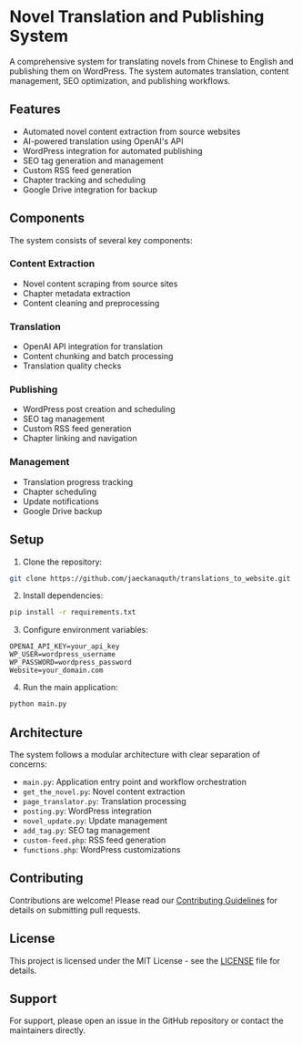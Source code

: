 # Novel Translation and Publishing System

A comprehensive system for translating novels from Chinese to English and publishing them on WordPress. The system automates translation, content management, SEO optimization, and publishing workflows.

## Features

- Automated novel content extraction from source websites
- AI-powered translation using OpenAI's API
- WordPress integration for automated publishing
- SEO tag generation and management
- Custom RSS feed generation
- Chapter tracking and scheduling
- Google Drive integration for backup

## Components

The system consists of several key components:

### Content Extraction
- Novel content scraping from source sites
- Chapter metadata extraction
- Content cleaning and preprocessing

### Translation
- OpenAI API integration for translation
- Content chunking and batch processing
- Translation quality checks

### Publishing
- WordPress post creation and scheduling
- SEO tag management
- Custom RSS feed generation
- Chapter linking and navigation

### Management
- Translation progress tracking
- Chapter scheduling
- Update notifications
- Google Drive backup

## Setup

1. Clone the repository:
```bash
git clone https://github.com/jaeckanaquth/translations_to_website.git
```

2. Install dependencies:
```bash
pip install -r requirements.txt
```

3. Configure environment variables:
```
OPENAI_API_KEY=your_api_key
WP_USER=wordpress_username
WP_PASSWORD=wordpress_password
Website=your_domain.com
```

4. Run the main application:
```bash
python main.py
```

## Architecture

The system follows a modular architecture with clear separation of concerns:

- `main.py`: Application entry point and workflow orchestration
- `get_the_novel.py`: Novel content extraction
- `page_translator.py`: Translation processing
- `posting.py`: WordPress integration
- `novel_update.py`: Update management
- `add_tag.py`: SEO tag management
- `custom-feed.php`: RSS feed generation
- `functions.php`: WordPress customizations

## Contributing

Contributions are welcome! Please read our [Contributing Guidelines](CONTRIBUTING.md) for details on submitting pull requests.

## License

This project is licensed under the MIT License - see the [LICENSE](LICENSE) file for details.

## Support

For support, please open an issue in the GitHub repository or contact the maintainers directly.
